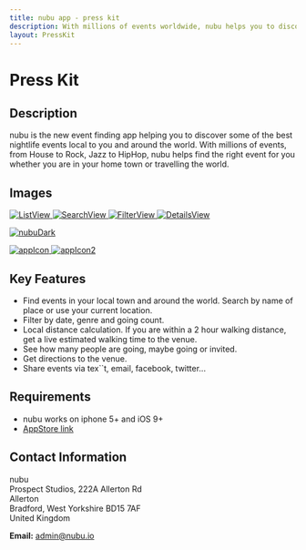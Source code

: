 ```yaml
---
title: nubu app - press kit
description: With millions of events worldwide, nubu helps you to discover events in your area.
layout: PressKit
---
```

# Press Kit

## Description
nubu is the new event finding app helping you to discover some of the best nightlife events local to you and around the world.
With millions of events, from House to Rock, Jazz to HipHop, nubu helps find the right event for you whether you are in your home town or travelling the world.

## Images

[ ![ListView](/assets/images/presskit/phone-list-view-small.png "List View") ](/assets/images/presskit/phone-list-view.png)
[ ![SearchView](/assets/images/presskit/phone-search-view-small.png "Search View") ](/assets/images/presskit/phone-search-view.png)
[ ![FilterView](/assets/images/presskit/phone-filter-view-small.png "Filter View") ](/assets/images/presskit/phone-filter-view.png)
[ ![DetailsView](/assets/images/presskit/phone-details-view-small.png "Details View") ](/assets/images/presskit/phone-details-view.png)

[ ![nubuDark](/assets/images/presskit/nubu-dark-small.jpg "Nubu in dark hand") ](/assets/images/presskit/nubu-dark.jpg)

[ ![appIcon](/assets/images/presskit/logo-small.png "App Icon") ](/assets/images/presskit/logo.png)
[ ![appIcon2](/assets/images/presskit/logo-2-small.png "App Icon 2") ](/assets/images/presskit/logo-2.png)


## Key Features

- Find events in your local town and around the world. Search by name of place or use your current location.
- Filter by date, genre and going count.
- Local distance calculation. If you are within a 2 hour walking distance, get a live estimated walking time to the venue.
- See how many people are going, maybe going or invited.
- Get directions to the venue.
- Share events via tex``t, email, facebook, twitter...

## Requirements
- nubu works on iphone 5+ and iOS 9+
- [AppStore link](https://appsto.re/gb/QRD_gb.i)

## Contact Information
nubu  
Prospect Studios, 222A Allerton Rd  
Allerton  
Bradford, West Yorkshire BD15 7AF  
United Kingdom

**Email:** admin@nubu.io